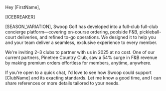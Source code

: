 Hey [FirstName],

[ICEBREAKER]

[SEASON_VARIATION], Swoop Golf has developed into a full-club full-club concierge platform—covering on-course ordering, poolside F&B, pickleball-court deliveries, and refined to-go operations. We designed it to help you and your team deliver a seamless, exclusive experience to every member.

We're inviting 2–3 clubs to partner with us in 2025 at no cost. One of our current partners, Pinetree Country Club, saw a 54% surge in F&B revenue by making premium orders effortless for members, anytime, anywhere.

If you’re open to a quick chat, I'd love to see how Swoop could support [ClubName] and its exacting standards. Let me know a good time, and I can share references or more details tailored to your needs.